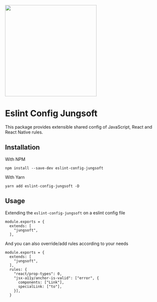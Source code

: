 <img src="logo" width="300px"/>

# Eslint Config Jungsoft

This package provides extensible shared config of JavaScript, React and React Native rules.

## Installation

With NPM
```
npm install --save-dev eslint-config-jungsoft
```

With Yarn

```
yarn add eslint-config-jungsoft -D
```

## Usage

Extending the ``eslint-config-jungsoft`` on a eslint config file

```
module.exports = {
  extends: [
    "jungsoft",
  ],
```

And you can also override/add rules according to your needs

```
module.exports = {
  extends: [
    "jungsoft",
  ],
  rules: {
    "react/prop-types": 0,
    "jsx-a11y/anchor-is-valid": ["error", {
      components: ["Link"],
      specialLink: ["to"],
    }],
  }
```
